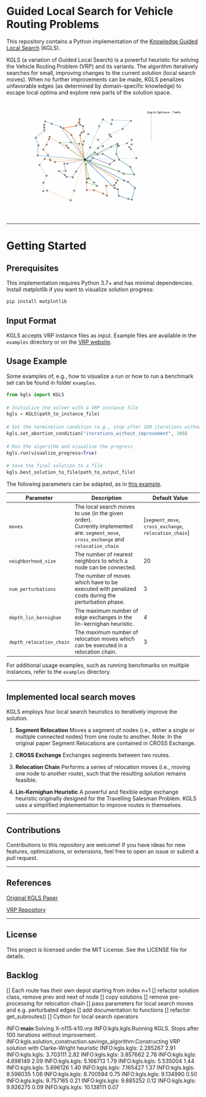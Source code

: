 # Guided Local Search for Vehicle Routing Problems

This repository contains a Python implementation of the [Knowledge Guided Local Search]([https://www.sciencedirect.com/science/article/abs/pii/S0305054819300024]) (KGLS).

KGLS (a variation of Guided Local Search) is a powerful heuristic for solving the Vehicle Routing Problem (VRP) and its variants.
The algorithm iteratively searches for small, improving changes to the current solution (local search moves). 
When no further improvements can be made, KGLS penalizes unfavorable edges 
(as determined by domain-specific knowledge) 
to escape local optima and explore new parts of the solution space.

![KGLS example run](assets/kgls_sim1.gif)

---

# Getting Started

## Prerequisites

This implementation requires Python 3.7+ and has minimal dependencies. 
Install matplotlib if you want to visualize solution progress:

```bash
pip install matplotlib
```

## Input Format
KGLS accepts VRP instance files as input. Example files are available in the `examples` directory 
or on the [VRP website](http://vrp.galgos.inf.puc-rio.br/index.php/en/).

## Usage Example

Some examples of, e.g., how to visualize a run or how to run a benchmark set can be 
found in folder `examples`.

```python 
from kgls import KGLS

# Initialize the solver with a VRP instance file
kgls = KGLS(path_to_instance_file)

# Set the termination condition (e.g., stop after 100 iterations without improvement)
kgls.set_abortion_condition("iterations_without_improvement", 100)

# Run the algorithm and visualize the progress
kgls.run(visualize_progress=True)

# Save the final solution to a file
kgls.best_solution_to_file(path_to_output_file)
```

The following parameters can be adapted, as in [this example](examples/complex_run/main.py).

| Parameter          | Description                                                                                                                         | Default Value                                          |
|--------------------|-------------------------------------------------------------------------------------------------------------------------------------|--------------------------------------------------------|
| `moves`           | The local search moves to use (in the given order).<br/> Currently implemented are: `segment_move`, `cross_exchange` and `relocation_chain` | [`segment_move`, `cross_exchange`, `relocation_chain`] |
| `neighborhood_size`       | The number of nearest neighbors to which a node can be connected.                                                                   | 20                                                     |
| `num_perturbations`       | The number of moves which have to be executed with penalized costs during the perturbation phase.                                   | 3                                                      |
| `depth_lin_kernighan`     | The maximum number of edge exchanges in the lin-kernighan heuristic.                                                                | 4                                                      |
| `depth_relocation_chain`  | The maximum number of relocation moves which can be executed in a relocation chain.                                                 | 3                                                      |

For additional usage examples, such as running benchmarks on multiple instances, 
refer to the `examples` directory.

---

## Implemented local search moves

KGLS employs four local search heuristics to iteratively improve the solution.

1. **Segment Relocation**
    Moves a segment of nodes (i.e., either a single or multiple connected nodes) from one route to another. Note: In the original paper Segment Relocations are contained in CROSS Exchange.

2. **CROSS Exchange**
    Exchanges segments between two routes.

3. **Relocation Chain**
    Performs a series of relocation moves (i.e., moving one node to another route), such that the resulting solution remains feasible.

4. **Lin-Kernighan Heuristic**
    A powerful and flexible edge exchange heuristic originally designed for the Travelling Salesman Problem. KGLS uses a simplified implementation to improve routes in themselves.

---

## Contributions
Contributions to this repository are welcome! 
If you have ideas for new features, optimizations, or extensions, feel free to open an issue or submit a pull request.

---

## References
[Original KGLS Paper](https://www.sciencedirect.com/science/article/abs/pii/S0305054819300024)

[VRP Repository](http://vrp.galgos.inf.puc-rio.br/index.php/en/)

---

## License
This project is licensed under the MIT License. See the LICENSE file for details.

## Backlog
[] Each route has their own depot starting from index n+1
[] refactor solution class, remove prev and next of node
[] copy solutions
[] remove pre-processing for relocation chain
[] pass parameters for local search moves and e.g. perturbated edges
[] add documentation to functions
[] refactor get_subroutes()
[] Cython for local search operators

INFO:__main__:Solving X-n115-k10.vrp
INFO:kgls.kgls:Running KGLS. Stops after 100 iterations without improvement.
INFO:kgls.solution_construction.savings_algorithm:Constructing VRP solution with Clarke-Wright heuristic
INFO:kgls.kgls: 2.285267  2.91
INFO:kgls.kgls: 3.703111  2.82
INFO:kgls.kgls: 3.857662  2.78
INFO:kgls.kgls: 4.698149  2.09
INFO:kgls.kgls: 5.166713  1.79
INFO:kgls.kgls: 5.535004  1.44
INFO:kgls.kgls: 5.696126  1.40
INFO:kgls.kgls: 7.165427  1.37
INFO:kgls.kgls: 8.596035  1.08
INFO:kgls.kgls: 8.700594  0.75
INFO:kgls.kgls: 9.134990  0.50
INFO:kgls.kgls: 9.757165  0.21
INFO:kgls.kgls: 9.885252  0.12
INFO:kgls.kgls: 9.926275  0.09
INFO:kgls.kgls: 10.138111  0.07